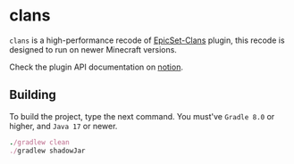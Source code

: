 # clans
`clans` is a high-performance recode of [EpicSet-Clans](https://www.spigotmc.org/resources/%E2%9A%94-%E2%9A%A1-epicset-clans-1-8-1-16-%E2%9A%A1%E2%9A%94-a-unique-teaming-plugin-for-your-server.79187/) plugin, this recode is designed to run on newer Minecraft versions. 

Check the plugin API documentation on [notion](https://www.notion.so/qeklydev/Template-2ff4c059ef914aa99fc53cb54bf4a8ee).

## Building
To build the project, type the next command. You must've `Gradle 8.0` or higher, and `Java 17` or newer.
```ruby
./gradlew clean
./gradlew shadowJar
```
